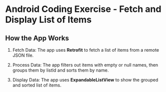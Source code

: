 # Android Coding Exercise - Fetch and Display List of Items

## How the App Works
1. Fetch Data: The app uses **Retrofit** to fetch a list of items from a remote JSON file.

2. Process Data: The app filters out items with empty or null names, then groups them by listId and sorts them by name.

3. Display Data: The app uses **ExpandableListView** to show the grouped and sorted list of items.
